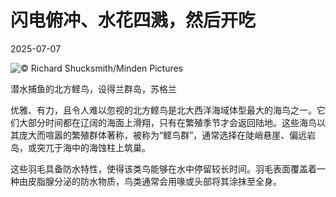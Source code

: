 # 闪电俯冲、水花四溅，然后开吃

2025-07-07

![](https://cn.bing.com/th?id=OHR.ShetlandGannets_ZH-CN7279521125_UHD.jpg "© Richard Shucksmith/Minden Pictures")

潜水捕鱼的北方鲣鸟，设得兰群岛，苏格兰

优雅、有力，且令人难以忽视的北方鲣鸟是北大西洋海域体型最大的海鸟之一。它们大部分时间都在辽阔的海面上滑翔，只有在繁殖季节才会返回陆地。这些海鸟以其庞大而喧嚣的繁殖群体著称，被称为“鲣鸟群”，通常选择在陡峭悬崖、偏远岩岛，或突兀于海中的海蚀柱上筑巢。

这些羽毛具备防水特性，使得该类鸟能够在水中停留较长时间。羽毛表面覆盖着一种由皮脂腺分泌的防水物质，鸟类通常会用喙或头部将其涂抹至全身。


